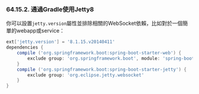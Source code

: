 ### 64.15.2. 通過Gradle使用Jetty8

你可以設置`jetty.version`屬性並排除相關的WebSocket依賴，比如對於一個簡單的webapp或service：
```gradle
ext['jetty.version'] = '8.1.15.v20140411'
dependencies {
    compile ('org.springframework.boot:spring-boot-starter-web') {
        exclude group: 'org.springframework.boot', module: 'spring-boot-starter-tomcat'
    }
    compile ('org.springframework.boot:spring-boot-starter-jetty') {
        exclude group: 'org.eclipse.jetty.websocket'
    }
}
```
